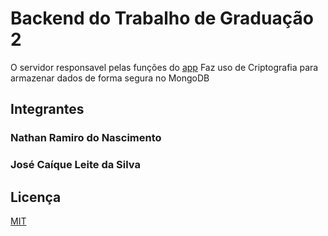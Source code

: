 # Backend do Trabalho de Graduação 2
O servidor responsavel pelas funções do [app](https://github.com/NathanRamiro/Backend-TG2)
Faz uso de Criptografia para armazenar dados de forma segura no MongoDB

## Integrantes
### Nathan Ramiro do Nascimento
### José Caíque Leite da Silva

## Licença
[MIT](https://choosealicense.com/licenses/mit/)
